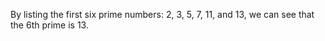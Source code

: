 By listing the first six prime numbers: 2, 3, 5, 7, 11, and 13, we can see that the 6th prime is 13.
